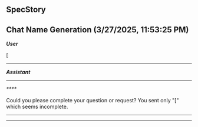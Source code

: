 ## SpecStory

## Chat Name Generation (3/27/2025, 11:53:25 PM)

_**User**_

[

---

_**Assistant**_



---

_****_

Could you please complete your question or request? You sent only "[" which seems incomplete.

---



---

